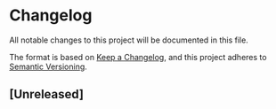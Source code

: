 # Changelog

All notable changes to this project will be documented in this file.

The format is based on [Keep a Changelog][keepachangelog],
and this project adheres to [Semantic Versioning][semver].

## [Unreleased]

[keepachangelog]: https://keepachangelog.com/
[semver]: https://semver.org/
